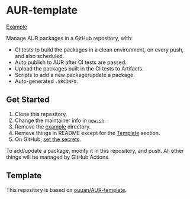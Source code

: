 # AUR-template

[Example](https://github.com/ouuan/AUR-packages)

Manage AUR packages in a GitHub repository, with:

-   CI tests to build the packages in a clean environment, on every push, and also scheduled.
-   Auto publish to AUR after CI tests are passed.
-   Upload the packages built in the CI tests to Artifacts.
-   Scripts to add a new package/update a package.
-   Auto-generated `.SRCINFO`.

## Get Started

1.  Clone this repository.
2.  Change the maintainer info in [`new.sh`](new.sh).
3.  Remove the [example](example) directory.
4.  Remove things in README except for the [Template](#template) section.
5.  On GitHub, [set the secrets](https://github.com/shimataro/ssh-key-action#usage).

To add/update a package, modify it in this repository, and push. All other things will be managed by GitHub Actions.

## Template

This repository is based on [ouuan/AUR-template](https://github.com/ouuan/AUR-template).
